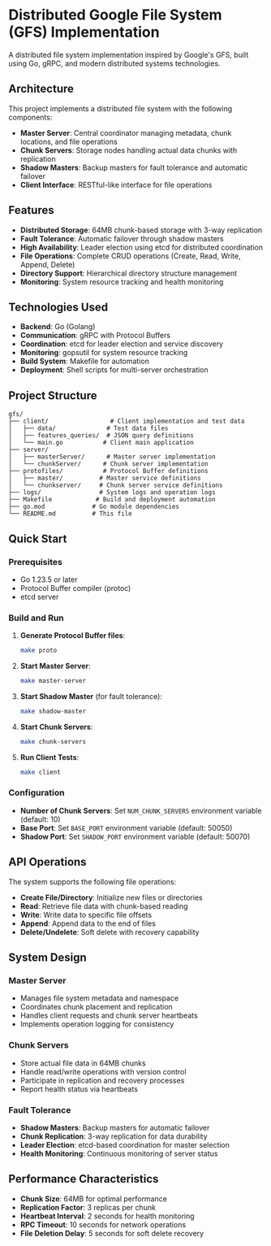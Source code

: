 # Distributed Google File System (GFS) Implementation

A distributed file system implementation inspired by Google's GFS, built using Go, gRPC, and modern distributed systems technologies.

##  Architecture

This project implements a distributed file system with the following components:

- **Master Server**: Central coordinator managing metadata, chunk locations, and file operations
- **Chunk Servers**: Storage nodes handling actual data chunks with replication
- **Shadow Masters**: Backup masters for fault tolerance and automatic failover
- **Client Interface**: RESTful-like interface for file operations

##  Features

- **Distributed Storage**: 64MB chunk-based storage with 3-way replication
- **Fault Tolerance**: Automatic failover through shadow masters
- **High Availability**: Leader election using etcd for distributed coordination
- **File Operations**: Complete CRUD operations (Create, Read, Write, Append, Delete)
- **Directory Support**: Hierarchical directory structure management
- **Monitoring**: System resource tracking and health monitoring

##  Technologies Used

- **Backend**: Go (Golang)
- **Communication**: gRPC with Protocol Buffers
- **Coordination**: etcd for leader election and service discovery
- **Monitoring**: gopsutil for system resource tracking
- **Build System**: Makefile for automation
- **Deployment**: Shell scripts for multi-server orchestration

##  Project Structure

```
gfs/
├── client/                 # Client implementation and test data
│   ├── data/              # Test data files
│   ├── features_queries/  # JSON query definitions
│   └── main.go           # Client main application
├── server/
│   ├── masterServer/      # Master server implementation
│   └── chunkServer/      # Chunk server implementation
├── protofiles/           # Protocol Buffer definitions
│   ├── master/          # Master service definitions
│   └── chunkserver/     # Chunk server service definitions
├── logs/                # System logs and operation logs
├── Makefile            # Build and deployment automation
├── go.mod             # Go module dependencies
└── README.md          # This file
```

##  Quick Start

### Prerequisites

- Go 1.23.5 or later
- Protocol Buffer compiler (protoc)
- etcd server

### Build and Run

1. **Generate Protocol Buffer files**:
   ```bash
   make proto
   ```

2. **Start Master Server**:
   ```bash
   make master-server
   ```

3. **Start Shadow Master** (for fault tolerance):
   ```bash
   make shadow-master
   ```

4. **Start Chunk Servers**:
   ```bash
   make chunk-servers
   ```

5. **Run Client Tests**:
   ```bash
   make client
   ```

### Configuration

- **Number of Chunk Servers**: Set `NUM_CHUNK_SERVERS` environment variable (default: 10)
- **Base Port**: Set `BASE_PORT` environment variable (default: 50050)
- **Shadow Port**: Set `SHADOW_PORT` environment variable (default: 50070)

##  API Operations

The system supports the following file operations:

- **Create File/Directory**: Initialize new files or directories
- **Read**: Retrieve file data with chunk-based reading
- **Write**: Write data to specific file offsets
- **Append**: Append data to the end of files
- **Delete/Undelete**: Soft delete with recovery capability

## System Design

### Master Server
- Manages file system metadata and namespace
- Coordinates chunk placement and replication
- Handles client requests and chunk server heartbeats
- Implements operation logging for consistency

### Chunk Servers
- Store actual file data in 64MB chunks
- Handle read/write operations with version control
- Participate in replication and recovery processes
- Report health status via heartbeats

### Fault Tolerance
- **Shadow Masters**: Backup masters for automatic failover
- **Chunk Replication**: 3-way replication for data durability
- **Leader Election**: etcd-based coordination for master selection
- **Health Monitoring**: Continuous monitoring of server status

##  Performance Characteristics

- **Chunk Size**: 64MB for optimal performance
- **Replication Factor**: 3 replicas per chunk
- **Heartbeat Interval**: 2 seconds for health monitoring
- **RPC Timeout**: 10 seconds for network operations
- **File Deletion Delay**: 5 seconds for soft delete recovery
